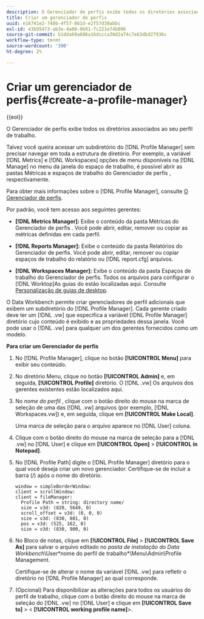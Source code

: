 ```yaml
---
description: O Gerenciador de perfis exibe todos os diretórios associados ao seu perfil de trabalho.
title: Criar um gerenciador de perfis
uuid: e16741e2-740b-4f57-861d-e2f57d30abbc
exl-id: 43b95473-ab3e-4a80-9b91-7c221e74b096
source-git-commit: b1dda69a606a16dccca30d2a74c7e63dbd27936c
workflow-type: tm+mt
source-wordcount: '390'
ht-degree: 2%

---
```


# Criar um gerenciador de perfis{#create-a-profile-manager}

{{eol}}

O Gerenciador de perfis exibe todos os diretórios associados ao seu perfil de trabalho.

Talvez você queira acessar um subdiretório do [!DNL Profile Manager] sem precisar navegar em toda a estrutura de diretório. Por exemplo, a variável [!DNL Metrics] e [!DNL Workspaces] opções de menu disponíveis na [!DNL Manage] no menu da janela do espaço de trabalho, é possível abrir as pastas Métricas e espaços de trabalho do Gerenciador de perfis , respectivamente.

Para obter mais informações sobre o [!DNL Profile Manager], consulte [O Gerenciador de perfis](https://experienceleague.adobe.com/docs/data-workbench/using/client/ui-analysis-features/cstm-prof-files-mgrs/c-new-prof-mgrs.html).

Por padrão, você tem acesso aos seguintes gerentes:

* **[!DNL Metrics Manager]:** Exibe o conteúdo da pasta Métricas do Gerenciador de perfis . Você pode abrir, editar, remover ou copiar as métricas definidas em cada perfil.
* **[!DNL Reports Manager]:** Exibe o conteúdo da pasta Relatórios do Gerenciador de perfis. Você pode abrir, editar, remover ou copiar espaços de trabalho do relatório ou [!DNL report.cfg] arquivos.

* **[!DNL Workspaces Manager]:** Exibe o conteúdo da pasta Espaços de trabalho do Gerenciador de perfis. Todos os arquivos para configurar o [!DNL Worktop]As guias do estão localizadas aqui. Consulte [Personalização de guias de desktop](../../../../home/c-get-started/c-intf-anlys-ftrs/c-cstm-wktp-tabs/c-cstm-wktp-tabs.md).

O Data Workbench permite criar gerenciadores de perfil adicionais que exibem um subdiretório do [!DNL Profile Manager]. Cada gerente criado deve ter um [!DNL .vw] que especifica a variável [!DNL Profile Manager] diretório cujo conteúdo é exibido e as propriedades dessa janela. Você pode usar o [!DNL .vw] para qualquer um dos gerentes fornecidos como um modelo.

**Para criar um Gerenciador de perfis**

1. No [!DNL Profile Manager], clique no botão **[!UICONTROL Menu]** para exibir seu conteúdo.
1. No diretório Menu, clique no botão **[!UICONTROL Admin]** e, em seguida, **[!UICONTROL Profile]** diretório. O [!DNL .vw] Os arquivos dos gerentes existentes estão localizados aqui.
1. No *nome do perfil* , clique com o botão direito do mouse na marca de seleção de uma das [!DNL .vw] arquivos (por exemplo, [!DNL Workspaces.vw]) e, em seguida, clique em **[!UICONTROL Make Local]**.

   Uma marca de seleção para o arquivo aparece no [!DNL User] coluna.

1. Clique com o botão direito do mouse na marca de seleção para a [!DNL .vw] no [!DNL User] e clique em **[!UICONTROL Open]** > **[!UICONTROL in Notepad]**.
1. No [!DNL Profile Path] digite o [!DNL Profile Manager] diretório para o qual você deseja criar um novo gerenciador. Certifique-se de incluir a barra (/) após o nome do diretório.

   ```
   window = simpleBorderWindow:
   client = scrollWindow: 
   client = fileManager:
     Profile Path = string: directory name/
     size = v3d: (820, 5649, 0)
     scroll_offset = v3d: (0, 0, 0)
     size = v3d: (830, 881, 0)
     pos = v3d: (525, 162, 0)
     size = v3d: (830, 900, 0)
   ```

1. No Bloco de notas, clique em **[!UICONTROL File]** > **[!UICONTROL Save As]** para salvar o arquivo editado no *pasta de instalação do Data Workbench*\User\*nome do perfil de trabalho*\Menu\Admin\Profile Management.

   Certifique-se de alterar o nome da variável [!DNL .vw] para refletir o diretório no [!DNL Profile Manager] ao qual corresponde.

1. (Opcional) Para disponibilizar as alterações para todos os usuários do perfil de trabalho, clique com o botão direito do mouse na marca de seleção do [!DNL .vw] no [!DNL User] e clique em **[!UICONTROL Save to]** > &lt; **[!UICONTROL working profile name]**>.
